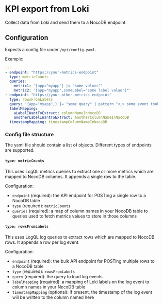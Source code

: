 # KPI export from Loki

Collect data from Loki and send them to a NocoDB endpoint.

## Configuration

Expects a config file under `/opt/config.yaml`.

Example:

```yaml
---
- endpoint: "https://your-metrics-endpoint"
  type: metricCounts
  queries:
    metric1: '{app="myapp"} |= "some values"'
    metric2: '{app="myapp",someLabel="some label value"}"'
- endpoint: "https://your-other-metrics-endpoint"
  type: rowsFromLabels
  query: '{app="myapp",} |= "some query" | pattern "<_> some event took place. somevalue=<aLabelIWantToExtract> anothervalue=<anotherLabelIWantToExtract>"'
  labelMapping:
    aLabelIWantToExtract: columnNameInNocoDB
    anotherLabelIWantToExtract: anotherColumnNameInNocoDB
  timestampMapping: timestampColumnNameInNocoDB
```

### Config file structure

The yaml file should contain a list of objects. Different types of endpoints are supported.

#### `type: metricCounts`

This uses LogQL metrics queries to extract one or more metrics which are mapped to NocoDB columns. It appends a single row to the table.

Configuration:

- `endpoint` (required): the API endpoint for POSTing a single row to a NocoDB table
- `type` (required): `metricCounts`
- `queries` (required): a map of column names in your NocoDB table to queries used to fetch metrics values to store in those columns

#### `type: rowsFromLabels`

This uses LogQL log queries to extract rows which are mapped to NocoDB rows. It appends a row per log event.

Configuration:

- `endpoint` (required): the bulk API endpoint for POSTing multiple rows to a NocoDB table
- `type` (required): `rowsFromLabels`
- `query` (required): the query to load log events
- `labelMapping` (required): a mapping of Loki labels on the log event to column names in your NocoDB table
- `timestampMapping` (optional): if present, the timestamp of the log event will be written to the column named here
